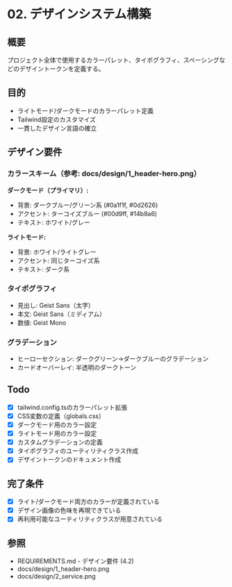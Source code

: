 # 02. デザインシステム構築

## 概要
プロジェクト全体で使用するカラーパレット、タイポグラフィ、スペーシングなどのデザイントークンを定義する。

## 目的
- ライトモード/ダークモードのカラーパレット定義
- Tailwind設定のカスタマイズ
- 一貫したデザイン言語の確立

## デザイン要件

### カラースキーム（参考: docs/design/1_header-hero.png）
**ダークモード（プライマリ）:**
- 背景: ダークブルー/グリーン系 (#0a1f1f, #0d2626)
- アクセント: ターコイズブルー (#00d9ff, #14b8a6)
- テキスト: ホワイト/グレー

**ライトモード:**
- 背景: ホワイト/ライトグレー
- アクセント: 同じターコイズ系
- テキスト: ダーク系

### タイポグラフィ
- 見出し: Geist Sans（太字）
- 本文: Geist Sans（ミディアム）
- 数値: Geist Mono

### グラデーション
- ヒーローセクション: ダークグリーン→ダークブルーのグラデーション
- カードオーバーレイ: 半透明のダークトーン

## Todo

- [x] tailwind.config.tsのカラーパレット拡張
- [x] CSS変数の定義（globals.css）
- [x] ダークモード用のカラー設定
- [x] ライトモード用のカラー設定
- [x] カスタムグラデーションの定義
- [x] タイポグラフィのユーティリティクラス作成
- [x] デザイントークンのドキュメント作成

## 完了条件

- [x] ライト/ダークモード両方のカラーが定義されている
- [x] デザイン画像の色味を再現できている
- [x] 再利用可能なユーティリティクラスが用意されている

## 参照
- REQUIREMENTS.md - デザイン要件 (4.2)
- docs/design/1_header-hero.png
- docs/design/2_service.png
